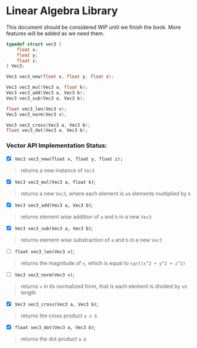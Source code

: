 # Linear Algebra Library

This document should be considered WIP until we finish the book. More features will be added as we need them.

```c
typedef struct vec3 {
    float x;
    float y;
    float z;
} Vec3;

Vec3 vec3_new(float x, float y, float z);

Vec3 vec3_mul(Vec3 a, float k);
Vec3 vec3_add(Vec3 a, Vec3 b);
Vec3 vec3_sub(Vec3 a, Vec3 b);

float vec3_len(Vec3 v);
Vec3 vec3_norm(Vec3 v);

Vec3 vec3_cross(Vec3 a, Vec3 b);
float vec3_dot(Vec3 a, Vec3 b);
```
### Vector API Implementation Status:
- [x] `Vec3 vec3_new(float x, float y, float z);`

> returns a new instance of `Vec3`

- [x] `Vec3 vec3_mul(Vec3 a, float k)`;

> returns a new `Vec3`, where each element is `a`s elements multiplied by `k`

- [x] `Vec3 vec3_add(Vec3 a, Vec3 b)`;

> returns element wise addition of `a` and `b` in a new `Vec3`

- [x] `Vec3 vec3_sub(Vec3 a, Vec3 b)`;

> returns element wise substraction of `a` and `b` in a new `Vec3`

- [ ] `float vec3_len(Vec3 v)`;

> returns the magnitude of `v`, which is equal to `sqrt(x^2 + y^2 + z^2)`

- [ ] `Vec3 vec3_norm(Vec3 v)`;

> returns `v` in its normalized form, that is each element is divided by `v`s length

- [x] `Vec3 vec3_cross(Vec3 a, Vec3 b)`;

> returns the cross product `a x b`

- [x] `float vec3_dot(Vec3 a, Vec3 b)`;

> returns the dot product `a.b`
